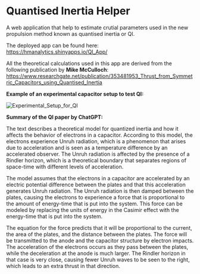 # Quantised Inertia Helper
A web application that help to estimate crutial parameters used in the new propulsion method known as quantised inertia or QI.

The deployed app can be found here:
https://hmanalytics.shinyapps.io/QI_App/

All the theoretical calculations used in this app are derived from the following publication by 
**Mike McCulloch**: https://www.researchgate.net/publication/353481953_Thrust_from_Symmetric_Capacitors_using_Quantised_Inertia

**Example of an experimental capacitor setup to test QI:**

![Experimental_Setup_for_QI](https://user-images.githubusercontent.com/48835175/218542700-f08a1b45-3bdf-41b3-be58-76e093a31225.png)

**Summary of the QI paper by ChatGPT:**

The text describes a theoretical model for quantized inertia and how it affects the behavior of electrons in a capacitor. According to this model, the electrons experience Unruh radiation, which is a phenomenon that arises due to acceleration and is seen as a temperature difference by an accelerated observer. The Unruh radiation is affected by the presence of a Rindler horizon, which is a theoretical boundary that separates regions of space-time with different levels of acceleration.

The model assumes that the electrons in a capacitor are accelerated by an electric potential difference between the plates and that this acceleration generates Unruh radiation. The Unruh radiation is then damped between the plates, causing the electrons to experience a force that is proportional to the amount of energy-time that is put into the system. This force can be modeled by replacing the units of energy in the Casimir effect with the energy-time that is put into the system.

The equation for the force predicts that it will be proportional to the current, the area of the plates, and the distance between the plates. The force will be transmitted to the anode and the capacitor structure by electron impacts. The acceleration of the electrons occurs as they pass between the plates, while the deceleration at the anode is much larger. The Rindler horizon in that case is very close, causing fewer Unruh waves to be seen to the right, which leads to an extra thrust in that direction.
